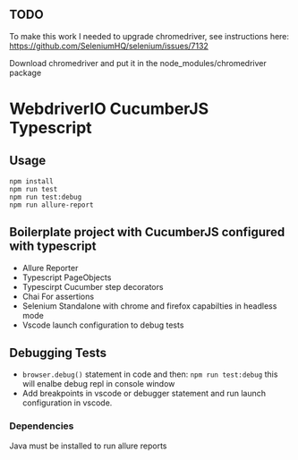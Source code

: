## TODO

To make this work I needed to upgrade chromedriver, see instructions here: https://github.com/SeleniumHQ/selenium/issues/7132

Download chromedriver and put it in the node_modules/chromedriver package

# WebdriverIO CucumberJS Typescript

## Usage

    npm install
    npm run test
    npm run test:debug
    npm run allure-report

## Boilerplate project with CucumberJS configured with typescript

-   Allure Reporter
-   Typescript PageObjects
-   Typescirpt Cucumber step decorators
-   Chai For assertions
-   Selenium Standalone with chrome and firefox capabilties in headless mode
-   Vscode launch configuration to debug tests

## Debugging Tests

-   `browser.debug()` statement in code and then: `npm run test:debug` this will enalbe debug repl in console window
-   Add breakpoints in vscode or debugger statement and run launch configuration in vscode.

### Dependencies

Java must be installed to run allure reports
